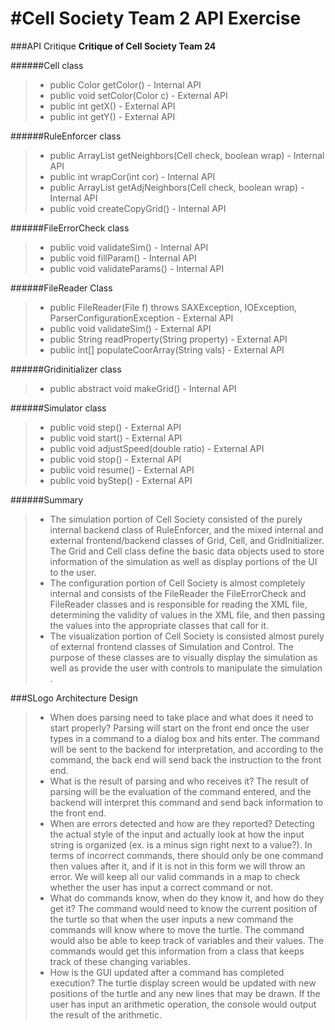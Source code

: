 #Cell Society Team 2 API Exercise
=======

###API Critique
**Critique of Cell Society Team 24**

######Cell class
> - public Color getColor() - Internal API
> - public void setColor(Color c) - External API
> - public int getX() - External API
> - public int getY() - External API

######RuleEnforcer class
> - public ArrayList<Cell> getNeighbors(Cell check, boolean wrap) - Internal API
> - public int wrapCor(int cor) - Internal API
> - public ArrayList<Cell> getAdjNeighbors(Cell check, boolean wrap) - Internal API
> - public void createCopyGrid() - Internal API

######FileErrorCheck class
> - public void validateSim() - Internal API
> - public void fillParam() - Internal API
> - public void validateParams() - Internal API

######FileReader Class
> - public FileReader(File f) throws SAXException, IOException, ParserConfigurationException - External API
> - public void validateSim() - External API
> - public String readProperty(String property) - External API 
> - public int[] populateCoorArray(String vals) - External API  

######Gridinitializer class
> - public abstract void makeGrid() - Internal API

######Simulator class
> - public void step() - External API
> - public void start() - External API
> - public void adjustSpeed(double ratio) - External API
> - public void stop() - External API
> - public void resume() - External API
> - public void byStep() - External API

######Summary
> - The simulation portion of Cell Society consisted of the purely internal backend class of RuleEnforcer, and the mixed internal and external frontend/backend classes of Grid, Cell, and GridInitializer. The Grid and Cell class define the basic data objects used to store information of the simulation as well as display portions of the UI to the user. 
> - The configuration portion of Cell Society is almost completely internal and consists of the FileReader the FileErrorCheck and FileReader classes and is responsible for reading the XML file, determining the validity of values in the XML file, and then passing the values into the appropriate classes that call for it. 
> - The visualization portion of Cell Society is consisted almost purely of external frontend classes of Simulation and Control. The purpose of these classes are to visually display the simulation as well as provide the user with controls to manipulate the simulation .


###SLogo Architecture Design
> - When does parsing need to take place and what does it need to start properly? Parsing will start on the front end once the user types in a command to a dialog box and hits enter. The command will be sent to the backend for interpretation, and according to the command, the back end will send back the instruction to the front end.
> - What is the result of parsing and who receives it? The result of parsing will be the evaluation of the command entered, and the backend will interpret this command and send back information to the front end.
> - When are errors detected and how are they reported? Detecting the actual style of the input and actually look at how the input string is organized (ex. is a minus sign right next to a value?). In terms of incorrect commands, there should only be one command then values after it, and if it is not in this form we will throw an error. We will keep all our valid commands in a map to check whether the user has input a correct command or not.
> - What do commands know, when do they know it, and how do they get it? The command would need to know the current position of the turtle so that when the user inputs a new command the commands will know where to move the turtle. The command would also be able to keep track of variables and their values. The commands would get this information from a class that keeps track of these changing variables.
> - How is the GUI updated after a command has completed execution? The turtle display screen would be updated with new positions of the turtle and any new lines that may be drawn. If the user has input an arithmetic operation, the console would output the result of the arithmetic. 
